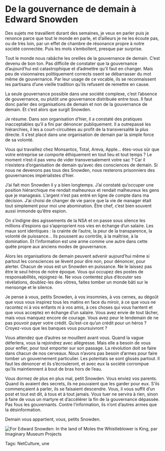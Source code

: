 # De la gouvernance de demain à Edward Snowden

Des sujets me travaillent durant des semaines, je veux en parler puis je renonce parce que tout le monde en parle, et d’ailleurs je ne les écoute pas, ou de très loin, par un effet de chambre de résonance propre à notre société connectée. Puis les mots s’emboîtent, presque par surprise.<span id="more-34466"></span>

Tout le monde nous rabâche les oreilles de la gouvernance de demain. C’est devenu de bon ton. Pas difficile de constater que la gouvernance d’aujourd’hui est catastrophique et d’admettre qu’il faut en changer. Mais peu de visionnaires politiquement corrects osent se débarrasser du mot même de gouvernance. Par leur usage de ce vocable, ils se reconnaissent les partisans d’une vieille tradition qu’ils refusent de remettre en cause.

La seule gouvernance possible dans une société complexe, c’est l’absence de gouvernance, ou plutôt une gouvernance distribuée entre tous. Il faut donc parler des organisations de demain et non de la gouvernance de demain. Et c’est alors que surgit Snowden.

Je résume. Dans son organisation d’hier, il a constaté des pratiques inacceptables qu’il a fini par dénoncer publiquement. Il a outrepassé les hiérarchies, il les a court-circuitées au profit de la transversalité la plus directe. Il s’est placé dans une organisation de demain par la simple force de sa volonté.

Vous qui travaillez chez Monsantos, Total, Areva, Apple… êtes-vous sûr que votre entreprise se comporte éthiquement en tout lieu et tout temps ? Le moment n’est-il pas venu de vider transversalement votre sac ? Car il n’existera d’organisation de demain qu’avec des consciences de demain. Si nous ne devenons pas tous des Snowden, nous resterons prisonniers des gouvernances impérialistes d’hier.

J’ai fait mon Snowden il y a bien longtemps. J’ai constaté qu’occuper une position hiérarchique me rendait malheureux et rendait malheureux les gens que je manageais. L’argent n’est pas entré en ligne de compte dans ma décision. J’ai choisi de changer de vie parce que la vie de manager était tout simplement pour moi une abomination. Être chef, c’est bien souvent aussi immonde qu’être espion.

On s’indigne des agissements de la NSA et on passe sous silence les millions d’espions qui s’approprient nos vies en échange d’un salaire. Les maux sont identiques : la crainte de l’autre, la peur de la transparence, la volonté de puissance… Ils poussent au contrôle, à la maîtrise, à la domination. Et l’information est une arme comme une autre dans cette quête propre aux anciens modes de gouvernance.

Alors les organisations de demain peuvent advenir aujourd’hui même si partout les consciences se lèvent pour dire non, pour dénoncer, pour alerter. Chacun de vous est un Snowden en puissance. Ne le laissez pas être le seul héros de notre époque. Vous qui occupez des postes de responsabilités, rejoignez-le. Ne vous contentez plus d’écouter ses révélations, doublez-les des vôtres, faites tomber un monde bâti sur le mensonge et le silence.

Je pense à vous, petits Snowden, à vos insomnies, à vos cernes, au dégoût que vous vous inspirez tous les matins en face du miroir, à ce que vous ne racontez ni à vos enfants ni à vos amis, à ces choses qui vous hantent et que vous acceptez en échange d’un salaire. Vous avez envie de tout lâcher, mais vous manquez encore de courage. Vous avez peur le lendemain de ne pas pouvoir payer votre crédit. Qu’est-ce qu’un crédit pour un héros ? Croyez-vous que les banques vous poursuivront ?

Vous attendez que d’autres se mouillent avant vous. Quand la vague déferlera, vous la rejoindrez avec allégresse. Mais elle a besoin de vous pour enfler, pour tout emporter sur son passage. La révolution doit se faire dans chacun de nos cerveaux. Nous n’avons pas besoin d’armes pour faire tomber un gouvernement particulier. Les potentats se sont glissés partout. Il faut les dénoncer et ils s’écrouleront, et avec eux la société corrompue qu’ils maintiennent à bout de bras hors de l’eau.

Vous dormez de plus en plus mal, petit Snowden. Vous enviez vos parents. Quand ils avaient des secrets, ils ne pouvaient que les garder pour eux. S’ils commençaient à parler, ils se faisaient descendre. Vous, il vous suffit d’un post et tout est dit, à tous et à tout jamais. Vous tuer ne servira à rien, sinon à faire de vous un martyre et d’accélérer la fin de la gouvernance dépassée. Pas fous les gouvernants. Contre l’information, ils n’ont d’autres armes que la désinformation.

Demain vous appartient, vous, petits Snowden.

![For Edward Snowden: In the land of Moles the Whistleblower is King, par Imaginary Museum Projects](http://blog.tcrouzet.comhttps://tcrouzet.com/images_tc/2014/02/moles-630x566.jpg)



Tags: NetCulture, une